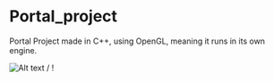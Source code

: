 # Portal_project
Portal Project made in C++, using OpenGL, meaning it runs in its own engine.

![ Alt text](1608653611595.gif) / ! [](1608653611595.gif)
